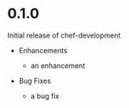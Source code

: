 # 0.1.0

Initial release of chef-development

* Enhancements
  * an enhancement

* Bug Fixes
  * a bug fix
